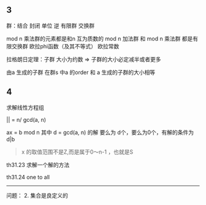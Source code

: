 
## 3
群：结合 封闭 单位 逆
有限群
交换群

mod n 乘法群的元素都是和n 互为质数的
mod n 加法群 和 mod n 乘法群 都是有限交换群
欧拉phi函数（及其不等式）
欧拉常数

拉格朗日定理：子群 大小为约数 => 子群的大小必定减半或者更多

由a 生成的子群
在群s 中a 的order 和 a 生成的子群的大小相等

## 4
求解线性方程组

|<a>| = n/ gcd(a, n)

ax = b mod n 其中 d = gcd(a, n) 的解 要么为 d个，要么为0个，有解的条件为 d|b
> x 的取值范围不是Z,而是属于0～n-1 ，也就是S

th31.23 求解一个解的方法

th31.24 one to all


---
问题：
2. 集合是良定义的
